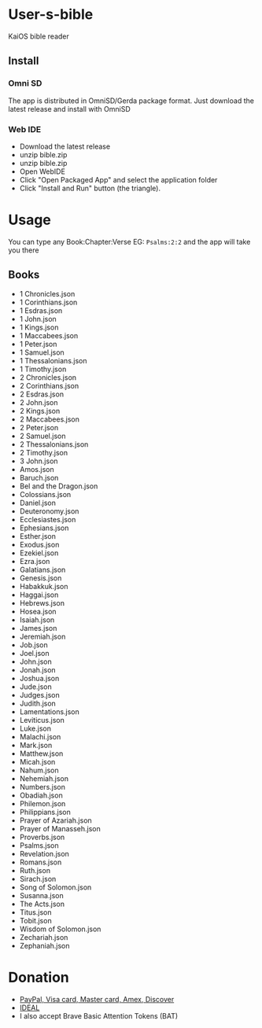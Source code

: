 # User-s-bible
KaiOS bible reader

## Install

### Omni SD
The app is distributed in OmniSD/Gerda package format. Just download the latest release and install with OmniSD

### Web IDE
- Download the latest release
- unzip bible.zip
- unzip bible.zip
- Open WebIDE
- Click "Open Packaged App" and select the application folder
- Click "Install and Run" button (the triangle).

# Usage
You can type any Book:Chapter:Verse EG: `Psalms:2:2` and the app will take you there

## Books
- 1 Chronicles.json
- 1 Corinthians.json
- 1 Esdras.json
- 1 John.json
- 1 Kings.json
- 1 Maccabees.json
- 1 Peter.json
- 1 Samuel.json
- 1 Thessalonians.json
- 1 Timothy.json
- 2 Chronicles.json
- 2 Corinthians.json
- 2 Esdras.json
- 2 John.json
- 2 Kings.json
- 2 Maccabees.json
- 2 Peter.json
- 2 Samuel.json
- 2 Thessalonians.json
- 2 Timothy.json
- 3 John.json
- Amos.json
- Baruch.json
- Bel and the Dragon.json
- Colossians.json
- Daniel.json
- Deuteronomy.json
- Ecclesiastes.json
- Ephesians.json
- Esther.json
- Exodus.json
- Ezekiel.json
- Ezra.json
- Galatians.json
- Genesis.json
- Habakkuk.json
- Haggai.json
- Hebrews.json
- Hosea.json
- Isaiah.json
- James.json
- Jeremiah.json
- Job.json
- Joel.json
- John.json
- Jonah.json
- Joshua.json
- Jude.json
- Judges.json
- Judith.json
- Lamentations.json
- Leviticus.json
- Luke.json
- Malachi.json
- Mark.json
- Matthew.json
- Micah.json
- Nahum.json
- Nehemiah.json
- Numbers.json
- Obadiah.json
- Philemon.json
- Philippians.json
- Prayer of Azariah.json
- Prayer of Manasseh.json
- Proverbs.json
- Psalms.json
- Revelation.json
- Romans.json
- Ruth.json
- Sirach.json
- Song of Solomon.json
- Susanna.json
- The Acts.json
- Titus.json
- Tobit.json
- Wisdom of Solomon.json
- Zechariah.json
- Zephaniah.json


# Donation
- [PayPal, Visa card, Master card, Amex, Discover](https://streamlabs.com/justarandomnekochan/tip)
- [IDEAL](https://www.ing.nl/particulier/betaalverzoek/index.html?trxid=MGONSdpwiVyxD1Ch7zcfe39mLFtHCD10)
- I also accept Brave Basic Attention Tokens (BAT)
